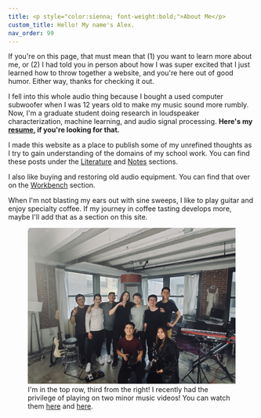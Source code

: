 ```yaml
---
title: <p style="color:sienna; font-weight:bold;">About Me</p>
custom_title: Hello! My name's Alex.
nav_order: 99
---
```


If you're on this page, that must mean that (1) you want to learn more about me, or (2) I had told you in person about how I was super excited that I just learned how to throw together a website, and you're here out of good humor. Either way, thanks for checking it out.

I fell into this whole audio thing because I bought a used computer subwoofer when I was 12 years old to make my music sound more rumbly. Now, I'm a graduate student doing research in loudspeaker characterization, machine learning, and audio signal processing. <b>Here's my <a href="https://www.dropbox.com/s/wwiro5y0bjgg4fc/Alex_Tung_Resume_FA19_nb.pdf?dl=0">resume</a>, if you're looking for that.</b>

I made this website as a place to publish some of my unrefined thoughts as I try to gain understanding of the domains of my school work. You can find these posts under the <a href="https://alextongue.github.io/digest/lit/">Literature</a> and <a href="https://alextongue.github.io/digest/notes/">Notes</a> sections.

I also like buying and restoring old audio equipment. You can find that over on the <a href="https://alextongue.github.io/workbench/">Workbench</a> section.

When I'm not blasting my ears out with sine sweeps, I like to play guitar and enjoy specialty coffee. If my journey in coffee tasting develops more, maybe I'll add that as a section on this site.

<figure>
<img src="https://github.com/alextongue/alextongue.github.io/blob/master/workbench/resources/krpt.JPG?raw=true">
<figcaption>I'm in the top row, third from the right! I recently had the privilege of playing on two minor music videos! You can watch them <a href="https://www.youtube.com/watch?v=gpHsjl9bWs0">here</a> and <a href="https://www.youtube.com/watch?v=QfH5pGiZTA0">here</a>.</figcaption>
</figure>